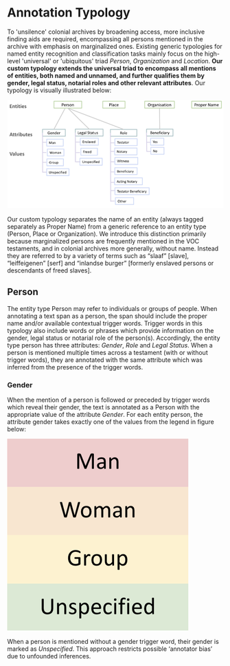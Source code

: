 # Annotation Typology

To 'unsilence' colonial archives by broadening access, more inclusive finding aids are required, encompassing all persons mentioned in the archive with emphasis on marginalized ones. Existing generic typologies for named entity recognition and classification tasks mainly focus on the high-level 'universal' or 'ubiquitous' triad *Person*, *Organization* and *Location*. **Our custom typology extends the
universal triad to encompass all mentions of entities, both named and unnamed, and further qualifies them by gender, legal status, notarial roles and other relevant attributes**. Our typology is visually illustrated below:

![annotationtypology](../images/AnnotationTypology.png)

Our custom typology separates the name of an entity (always tagged separately as Proper Name) from a generic reference to an entity type (Person, Place or Organization). We introduce this distinction primarily because marginalized persons are frequently mentioned in the VOC testaments, and in colonial archives more generally, without name. Instead they are referred to by a variety of terms such as “slaaf” [slave], “leiffeigenen” [serf] and “inlandse burger” [formerly enslaved persons or descendants of freed slaves]. 

## Person

The entity type Person may refer to individuals or groups of people. When annotating a text span as a person, the span should include the proper name and/or available contextual trigger words. Trigger words in this typology also include words or phrases which provide information on the gender, legal status or notarial role of the person(s). Accordingly, the entity type person has three attributes: *Gender*, *Role* and *Legal Status*. When a person is mentioned multiple times across a testament (with or without trigger words), they are annotated with the same attribute which was inferred from the presence of the trigger words.

### Gender 
When the mention of a person is followed or preceded by trigger words which reveal their gender, the text is annotated as a Person with the appropriate value of the attribute *Gender*. For each entity person, the attribute gender takes exactly one of the values from the legend in figure below:

![genderlegend](../images/Gender_Legend.png)

When a person is mentioned without a gender trigger word, their gender is marked as *Unspecified*. This approach restricts possible ‘annotator bias’ due to unfounded inferences.
